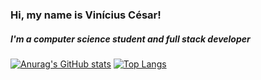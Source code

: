 ### Hi, my name is Vinícius César!

##### I'm a computer science student and full stack developer

[![Anurag's GitHub stats](https://github-readme-stats.vercel.app/api?username=viniciuscnr&show_icons=true&theme=tokyonight)](https://github.com/viniciuscnr/github-readme-stats)
[![Top Langs](https://github-readme-stats.vercel.app/api/top-langs/?username=viniciuscnr&show_icons=true&theme=tokyonight&layout=compact)](https://github.com/viniciuscnr/github-readme-stats)
